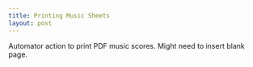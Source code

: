 ```yaml
---
title: Printing Music Sheets
layout: post
---
```


Automator action to print PDF music scores. Might need to insert blank page.
